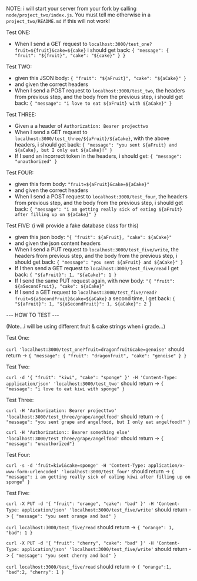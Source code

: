 NOTE: i will start your server from your fork by calling `node/project_two/index.js`. You must tell me otherwise in a `project_two/README.md` if this will not work!

Test ONE:

- When I send a GET request to `localhost:3000/test_one?fruit=${fruit}&cake=${cake}` i should get back:
	`{ "message": { "fruit": "${fruit}", "cake": "${cake}" } }`

Test TWO:

- given this JSON body: `{ "fruit": "${aFruit}", "cake": "${aCake}" }`
- and given the correct headers
- When I send a POST request to `localhost:3000/test_two`, the headers from previous step, and the body from the previous step, i should get back:
	`{ "message": "i love to eat ${aFruit} with ${aCake}" }`

Test THREE:
- Given a a header of `Authorization: Bearer projecttwo`
- When I send a GET request to `localhost:3000/test_three/${aFruit}/${aCake}`, with the above headers, i should get back:
	`{ "message": "you sent ${aFruit} and ${aCake}, but I only eat ${aCake}!" }`
- If I send an incorrect token in the headers, i should get: `{ "message": "unauthorized" }`

Test FOUR:

- given this form body: `"fruit=${aFruit}&cake=${aCake}"`
- and given the correct headers
- When I send a POST request to `localhost:3000/test_four`, the headers from previous step, and the body from the previous step, i should get back:
	`{ "message": "i am getting really sick of eating ${aFruit} after filling up on ${aCake}" }`

Test FIVE: (i will provide a fake database class for this)

- given this json body: `"{ "fruit": ${aFruit}, "cake": ${aCake}"`
- and given the json content headers
- When I send a PUT request to `localhost:3000/test_five/write`, the headers from previous step, and the body from the previous step, i should get back:
	`{ "message": "you sent ${aFruit} and ${aCake}" }`
- If I then send a GET request to `localhost:3000/test_five/read` I get back:
	`{ "${aFruit}": 1, "${aCake}": 1 }`
- If I send the same PUT request again, with new body: `"{ "fruit": ${aSecondFruit}, "cake": ${aCake}"` 
- If I send a GET request to `localhost:3000/test_five/read?fruit=${aSecondFruit}&cake=${aCake}` a second time, I get back:
	`{ "${aFruit}": 1, "${aSecondFruit}": 1, ${aCake}": 2 }`

--- HOW TO TEST ---

(Note...i will be using different fruit & cake strings when i grade...)

Test One:

`curl 'localhost:3000/test_one?fruit=dragonfruit&cake=genoise'` should return ->
`{ "message": { "fruit": "dragonfruit", "cake": "genoise" } }`

Test Two:

`curl -d '{ "fruit": "kiwi", "cake": "sponge" }' -H 'Content-Type: application/json' 'localhost:3000/test_two'` should return ->
`{ "message": "i love to eat kiwi with sponge" }`

Test Three:

`curl -H 'Authorization: Bearer projecttwo' 'localhost:3000/test_three/grape/angelfood'` should return ->
`{ "message": "you sent grape and angelfood, but I only eat angelfood!" }`

`curl -H 'Authorization:: Bearer something else' 'localhost:3000/test_three/grape/angelfood'` should return ->
`{ "message": "unauthorized"}`

Test Four:

`curl -s -d 'fruit=kiwi&cake=sponge' -H 'Content-Type: application/x-www-form-urlencoded' 'localhost:3000/test_four'`
should return ->
`{ "message": i am getting really sick of eating kiwi after filling up on sponge" }`

Test Five:

`curl -X PUT -d '{ "fruit": "orange", "cake": "bad" }' -H 'Content-Type: application/json' 'localhost:3000/test_five/write'` should return ->
`{ "message": "you sent orange and bad" }`

`curl localhost:3000/test_five/read` should return ->
`{ "orange": 1, "bad": 1 }`

`curl -X PUT -d '{ "fruit": "cherry", "cake": "bad" }' -H 'Content-Type: application/json' 'localhost:3000/test_five/write'` should return ->
`{ "message": "you sent cherry and bad" }`

`curl localhost:3000/test_five/read` should return ->
`{ "orange":1, "bad":2, "cherry": 1 }`
